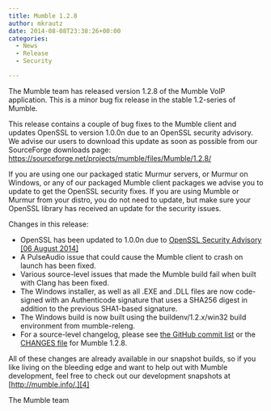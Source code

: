 ```yaml
---
title: Mumble 1.2.8
author: mkrautz
date: 2014-08-08T23:38:26+00:00
categories:
  - News
  - Release
  - Security

---
```

The Mumble team has released version 1.2.8 of the Mumble VoIP application. This is a minor bug fix release in the stable 1.2-series of Mumble.<!--more-->

This release contains a couple of bug fixes to the Mumble client and updates OpenSSL to version 1.0.0n due to an OpenSSL security advisory. We advise our users to download this update as soon as possible from our SourceForge downloads page: <https://sourceforge.net/projects/mumble/files/Mumble/1.2.8/>

If you are using one our packaged static Murmur servers, or Murmur on Windows, or any of our packaged Mumble client packages we advise you to update to get the OpenSSL security fixes. If you are using Mumble or Murmur from your distro, you do not need to update, but make sure your OpenSSL library has received an update for the security issues.

Changes in this release:

* OpenSSL has been updated to 1.0.0n due to [OpenSSL Security Advisory [06 August 2014]][1]
* A PulseAudio issue that could cause the Mumble client to crash on launch has been fixed.
* Various source-level issues that made the Mumble build fail when built with Clang has been fixed.
* The Windows installer, as well as all .EXE and .DLL files are now code-signed with an Authenticode signature that uses a SHA256 digest in addition to the previous SHA1-based signature.
* The Windows build is now built using the buildenv/1.2.x/win32 build environment from mumble-releng.
* For a source-level changelog, please see [the GitHub commit list][2] or the [CHANGES file][3] for Mumble 1.2.8.

All of these changes are already available in our snapshot builds, so if you like living on the bleeding edge and want to help out with Mumble development, feel free to check out our development snapshots at [http://mumble.info/.][4]

The Mumble team

 [1]: https://www.openssl.org/news/secadv_20140806.txt
 [2]: https://github.com/mumble-voip/mumble/commits/1.2.8
 [3]: https://github.com/mumble-voip/mumble/blob/1.2.8/CHANGES
 [4]: https://www.mumble.info "https://www.mumble.info"
